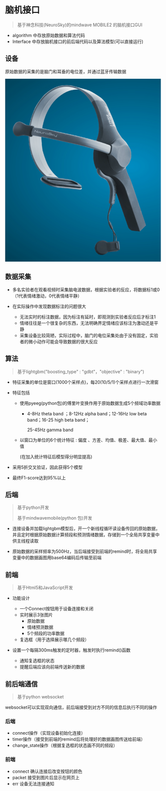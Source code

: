 #  脑机接口

> 基于神念科技(NeuroSky)的mindwave MOBILE2 的脑机接口GUI
- algorithm 中存放原始数据和算法代码
- Interface 中存放脑机接口的前后端代码以及算法模型(可以直接运行)

## 设备

原始数据的采集的是脑门和耳垂的电位差，并通过蓝牙传输数据

![](device.png)

## 数据采集

- 多名实验者在观看视频时采集脑电波数据，根据实验者的反应，将数据标1或0（1代表情绪激动，0代表情绪平静）

- 在实际操作中发现数据标注的问题很大
  - 无法实时的标注数据，因为标注有延时，即观测到实验者反应后才标注1
  - 情绪往往是一个很复杂的东西，无法明确界定情绪应该标注为激动还是平静
  - 采集设备比较简陋，实际过程中，脑门的电位采集处由于没有固定，实验者的微小动作可能会导致数据的很大反应

## 算法

>  基于lightgbm("boosting_type" : "gdbt"，"objective" : "binary")

- 特征采集的单位是窗口(1000个采样点)，每20(10/5/1)个采样点进行一次滑窗

- 特征包括 

  - 使用pyeeg(python包)的傅里叶变换作用于原始数据生成5个频域功率数据

    - 4-8Hz theta band ；8-12Hz alpha band；12-16Hz low beta band；16-25 high beta band；

      25-45Hz gamma band

  - 以窗口为单位的6个统计特征 : 偏度 、方差、均值、极差、最大值、最小值

    (在加入统计特征后模型得分明显提高)

- 采用5折交叉验证，因此获得5个模型

- 最终F1-score达到95%以上

## 后端

> 基于python开发
>
> 基于mindwavemobile(python 包)开发

- 连接设备并加载lightgbm模型后，开一个新线程循环读设备传回的原始数据，并且定时根据原始数据计算频段和预测情绪数据，存储到一个全局共享变量中供主线程读取

- 原始数据的采样频率为500Hz，当后端接受到前端的remind时，将全局共享变量中的数据画图用base64编码后传输至前端

## 前端

> 基于Html5和JavaScript开发

- 功能设计
  - 一个Connect按钮用于设备连接和关闭
  - 实时展示3张图片
    - 原始数据
    - 情绪预测数据
    - 5个频段的功率数据
  - 复选框（用于选择展示哪几个频段）

- 设置一个每隔300ms触发的定时器，触发时执行remind()函数
  - 通知复选框的状态
  - 提醒后端应该向前端传送新的数据

## 前后端通信

> 基于python websocket

websocket可以实现双向通信，前后端接受到对方不同的信息后执行不同的操作

### 后端

- connect操作（实现设备初始化连接）
- timer操作（接受到前端的remind后将处理好的数据画图传送给前端）
- change_state操作（根据复选框的状态画不同的频段）

### 前端

- connect 确认连接后改变按钮的颜色
- packet 接受到图片后显示在网页上
- err 设备无法连接通知

